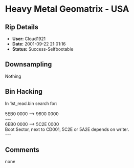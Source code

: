 # Heavy Metal Geomatrix - USA

## Rip Details

- **User:** Cloud1921
- **Date:** 2001-09-22 21:01:16
- **Status:** Success-Selfbootable

## Downsampling

Nothing

## Bin Hacking

In 1st_read.bin search for:<br /><br />5EB0 0000 --> 9600 0000<br />---<br />6EB0 0000 --> 5C2E 0000 <br />Boot Sector, next to CD001, 5C2E or 5A2E depends on writer.<br />---<br />

## Comments

none

